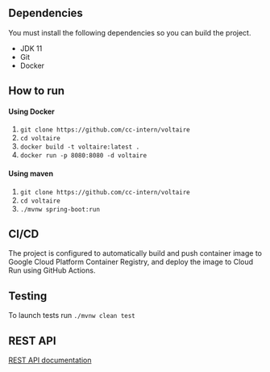 ## Dependencies

You must install the following dependencies so you can build the project.

- JDK 11
- Git
- Docker

## How to run

#### Using Docker

1. `git clone https://github.com/cc-intern/voltaire`
2. `cd voltaire`
3. `docker build -t voltaire:latest .`
4. `docker run -p 8080:8080 -d voltaire`

#### Using maven

1. `git clone https://github.com/cc-intern/voltaire`
2. `cd voltaire`
3. `./mvnw spring-boot:run`

## CI/CD

The project is configured to automatically build and push container image to Google Cloud Platform Container Registry, and deploy the image to Cloud Run using GitHub Actions.

## Testing

To launch tests run `./mvnw clean test`

## REST API

[REST API documentation]

[REST API documentation]: https://documenter.getpostman.com/view/8774628/TVRecVeS
